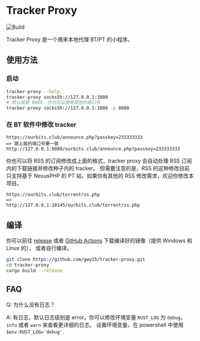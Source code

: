 # Tracker Proxy

![Build](https://github.com/gwy15/tracker-proxy/workflows/Build/badge.svg)

Tracker Proxy 是一个用来本地代理 BT/PT 的小程序。

## 使用方法

### 启动
```bash
tracker-proxy --help
tracker-proxy socks5h://127.0.0.1:1080
# 默认就是 8080，你也可以使用其他的端口号
tracker-proxy socks5h://127.0.0.1:1080 -p 8080  
```
### 在 BT 软件中修改 tracker
```
https://ourbits.club/announce.php?passkey=233333333
=> 跟上面的端口号要一致
http://127.0.0.1:8080/ourbits.club/announce.php?passkey=233333333
```

你也可以将 RSS 的订阅修改成上面的格式，tracker proxy 会自动处理 RSS 订阅内的下载链接并修改种子内的 tracker。
但需要注意的是，RSS 的这种修改目前只支持基于 NexusPHP 的 PT 站。如果你有其他的 RSS 修改需求，欢迎你修改本项目。

```
https://ourbits.club/torrentrss.php
=>
http://127.0.0.1:18145/ourbits.club/torrentrss.php
```


## 编译

你可以前往 [release](https://github.com/gwy15/tracker-proxy/releases) 或者 [GitHub Actions](https://github.com/gwy15/tracker-proxy/actions) 下载编译好的镜像（提供 Windows 和 Linux 的），
或者自行编译。

```bash
git clone https://github.com/gwy15/tracker-proxy.git
cd tracker-proxy
cargo build --release
```

## FAQ

Q: 为什么没有日志？

A: 有日志，默认日志级别是 error。你可以修改环境变量 `RUST_LOG` 为 `debug`，`info` 或者 `warn` 来查看更详细的日志。
设置环境变量，在 powershell 中使用 `$env:RUST_LOG='debug'`.
